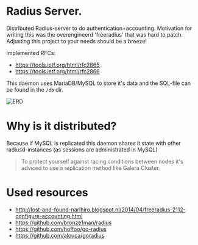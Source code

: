 Radius Server.
===================
Distributed Radius-server to do authentication+accounting.
Motivation for writing this was the overengineerd 'freeradius' that
was hard to patch. Adjusting this project to your needs should be
a breeze!

Implemented RFCs:
* https://tools.ietf.org/html/rfc2865
* https://tools.ietf.org/html/rfc2866

This daemon uses MariaDB/MySQL to store it's data and the SQL-file can
be found in the `/db` dir.

![ERD](https://github.com/mpdroog/radiusd/blob/master/db/ERD.png)

Why is it distributed?
==============
Because if MySQL is replicated this daemon shares it state
with other radiusd-instances (as sessions are administrated in MySQL)

> To protect yourself against racing conditions between nodes
> it's adviced to use a replication method like Galera Cluster.

Used resources
==============
- http://lost-and-found-narihiro.blogspot.nl/2014/04/freeradius-2112-configure-accounting.html
- https://github.com/bronze1man/radius
- https://github.com/hoffoo/go-radius
- https://github.com/alouca/goradius
